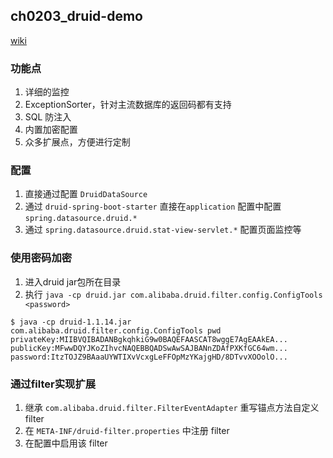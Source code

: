 ## ch0203_druid-demo
[wiki](https://github.com/alibaba/druid/wiki/%E9%A6%96%E9%A1%B5)

### 功能点
1. 详细的监控
2. ExceptionSorter，针对主流数据库的返回码都有⽀持
3. SQL 防注⼊
4. 内置加密配置
5. 众多扩展点，⽅便进行定制

### 配置
1. 直接通过配置 `DruidDataSource`
2. 通过 `druid-spring-boot-starter`
直接在`application` 配置中配置 `spring.datasource.druid.*`
3. 通过 `spring.datasource.druid.stat-view-servlet.*` 配置页面监控等

### 使用密码加密
1. 进入druid jar包所在目录
2. 执行 `java -cp druid.jar com.alibaba.druid.filter.config.ConfigTools <password>`
```
$ java -cp druid-1.1.14.jar com.alibaba.druid.filter.config.ConfigTools pwd
privateKey:MIIBVQIBADANBgkqhkiG9w0BAQEFAASCAT8wggE7AgEAAkEA...
publicKey:MFwwDQYJKoZIhvcNAQEBBQADSwAwSAJBANnZDAfPXKfGC64wm...
password:ItzTOJZ9BAaaUYWTIXvVcxgLeFFOpMzYKajgHD/8DTvvXOOolO...
```

### 通过filter实现扩展
1. 继承 `com.alibaba.druid.filter.FilterEventAdapter` 重写锚点方法自定义filter
2. 在 `META-INF/druid-filter.properties` 中注册 filter
3. 在配置中启用该 filter